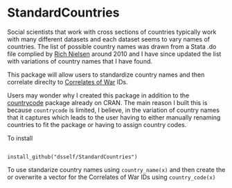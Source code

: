 # StandardCountries
Social scientists that work with cross sections of countries typically work with many different datasets and each dataset seems to vary names of countries. The list of possible country names was drawn from a Stata .do file complied by [Rich Nielsen](http://web.mit.edu/polisci/people/faculty/rich-nielsen.html) around 2010 and I have since updated the list with variations of country names that I have found. 

This package will allow users to standardize country names and then correlate direclty to [Correlates of War](http://www.correlatesofwar.org/) IDs. 

Users may wonder why I created this package in addition to the  [countrycode](http://cran.r-project.org/web/packages/countrycode/index.html) package already on CRAN. The main reason I built this is because `countrycode` is limited, I believe, in the variation of country names that it captures which leads to the user having to either manually renaming countries to fit the package or having to assign country codes. 

To install
```

install_github("dsself/StandardCountries")
```
To use standarize country names using `country_name(x)` and then create the or overwrite a vector for the Correlates of War IDs using `country_code(x)`

